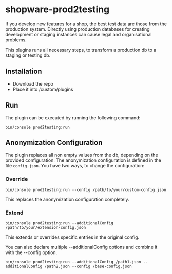 # shopware-prod2testing

If you develop new features for a shop, the best test data are those from the production system. Directly using
production databases for creating development or staging instances can cause legal and organisational problems.

This plugins runs all necessary steps, to transform a production db to a staging or testing db.

## Installation

- Download the repo
- Place it into /custom/plugins

## Run

The plugin can be executed by running the following command:

    bin/console prod2testing:run
    
## Anonymization Configuration

The plugin replaces all non empty values from the db, depending on the provided configuration. The anonymization
configuration is defined in the file `config.json`. You have two ways, to change the configuration:

### Override

```
bin/console prod2testing:run --config /path/to/your/custom-config.json
```

This replaces the anonymization configuration completely.

### Extend

```
bin/console prod2testing:run --additionalConfig /path/to/your/extension-config.json
```

This extends or overrides specific entries in the original config.

You can also declare multiple --additionalConfig options and combine it with the --config option.
```
bin/console prod2testing:run --additionalConfig /path1.json --additionalConfig /path2.json --config /base-config.json
```

